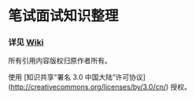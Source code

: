 笔试面试知识整理
=============

### 详见 [Wiki](https://github.com/HIT-Alibaba/interview/wiki)

所有引用内容版权归原作者所有。

使用 [知识共享“署名 3.0 中国大陆”许可协议] (http://creativecommons.org/licenses/by/3.0/cn/) 授权。
